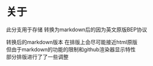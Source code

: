 # 关于

此分支用于存储 转换为markdown后的因为英文原版BEP协议  

转换后的markdown版本 在排版上会尽可能接近html原版  
但由于markdown的功能的限制和github渲染器显示特性  
部分排版进行了了一些调整  

